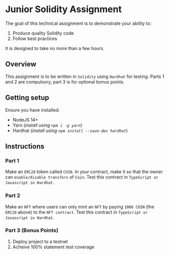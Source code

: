 # Junior Solidity Assignment

The goal of this technical assignment is to demonstrate your ability to:

1. Produce quality Solidity code
2. Follow best practices

It is designed to take no more than a few hours. 

## Overview

This assignment is to be written in `Solidity` using `Hardhat` for testing. Parts 1 and 2 are compulsory, part 3 is for optional bonus points.

## Getting setup

Ensure you have installed:

* NodeJS 14+
* Yarn (_install using `npm i -g yarn`_)
* Hardhat (_install using `npm install --save-dev hardhat`_)
 

## Instructions

### Part 1

Make an `ERC20` token called `COIN`. In your contract, make it so that the owner can `enable/disable transfers` of `Coin`. Test this contract in `TypeScript or Javascript in Hardhat`.

### Part 2

Make an `NFT` where users can only mint an `NFT` by paying `1000 COIN` (the `ERC20` above) to the `NFT contract`. Test this contract in `TypeScript or Javascript in Hardhat`.

### Part 3 (Bonus Points)
1. Deploy project to a testnet
2. Acheive 100% statement test coverage
